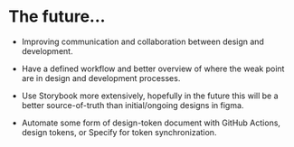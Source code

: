 # The future...

- Improving communication and collaboration between design and development.

- Have a defined workflow and better overview of where the weak point are in design and development processes.
  
- Use Storybook more extensively, hopefully in the future this will be a better source-of-truth than initial/ongoing designs in figma.

- Automate some form of design-token document with GitHub Actions, design tokens, or Specify for token synchronization.